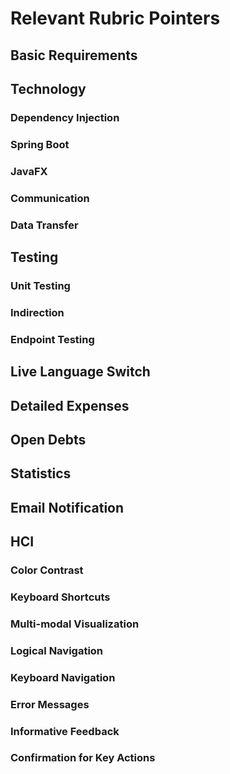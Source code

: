 # Relevant Rubric Pointers

## Basic Requirements

## Technology

### Dependency Injection

### Spring Boot

### JavaFX

### Communication

### Data Transfer

## Testing

### Unit Testing

### Indirection

### Endpoint Testing


## Live Language Switch

## Detailed Expenses

## Open Debts

## Statistics

## Email Notification

## HCI
### Color Contrast

### Keyboard Shortcuts

### Multi-modal Visualization

### Logical Navigation

### Keyboard Navigation

### Error Messages

### Informative Feedback

### Confirmation for Key Actions
